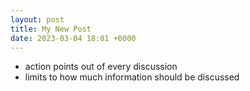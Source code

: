 ```yaml
---
layout: post
title: My New Post
date: 2023-03-04 18:01 +0000
---
```


* action points out of every discussion
* limits to how much information should be discussed


